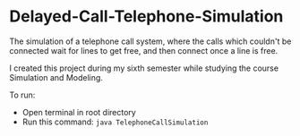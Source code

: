 # Delayed-Call-Telephone-Simulation
The simulation of a telephone call system, where the calls which couldn't be connected wait for lines to get free, and then connect once a line is free.

I created this project during my sixth semester while studying the course Simulation and Modeling.

To run:
* Open terminal in root directory
* Run this command: ```java TelephoneCallSimulation```
